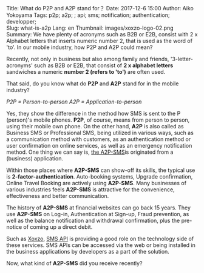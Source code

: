 Title: What do P2P and A2P stand for？
Date: 2017-12-6 15:00
Author: Aiko Yokoyama
Tags: p2p; a2p; ; api; sms; notification; authentication; developper;  
Slug: what-is-a2p
Lang: en
Thumbnail: images/xoxzo-logo-02.png
Summary: We have plenty of acronyms such as B2B or E2B, consist with 2 x Alphabet letters that inserts numeric number 2, that is used as the word of 'to'. In our mobile industry, how P2P and A2P could mean?

Recently, not only in business but also among family and friends, '3-letter-acronyms' such as B2B or E2B, that consist of __2 x alphabet letters__ sandwiches a numeric __number 2 (refers to 'to')__ are often used.

That said, do you know what do __P2P__ and __A2P__ stand for in the mobile industry?

_P2P = Person-to-person_
_A2P = Application-to-person_

Yes, they show the difference in the method how SMS is sent to the P (person)'s mobile phones. 
__P2P__, of course, means from person to person, using their mobile own phone. On the other hand, __A2P__ is also called as Business SMS or Professional SMS, being utilized in various ways, such as a communication method with customers, as an authentication method or user confirmation on online services, as well as an emergency notification method. One thing we can say is, [the A2P-SMS](https://www.xoxzo.com/en/about/sms-api/)is originated from a (business) application.

Within those places where __A2P-SMS__ can show-off its skills, the typical use is __2-factor-authentication__. Auto-booking systems, Upgrade confirmation, Online Travel Booking are actively using __A2P-SMS__. Many businesses of various industries feels __A2P-SMS__ is attractive for the convenience, effectiveness and better communication.

The history of __A2P-SMS__ at financial websites can go back 15 years. They use __A2P-SMS__ on Log-in, Authentication at Sign-up, Fraud prevention, as well as the balance notification and withdrawal confirmation, plus the pre-notice of coming up a direct debit.

Such as [Xoxzo](https://www.xoxzo.com/en/), [SMS API](https://www.xoxzo.com/en/about/sms-api/) is providing a good role on the technology side of these services. SMS APIs can be accessed via the web or being installed in the business applications by developers as a part of the solution. 

Now, what kind of __A2P-SMS__ did you receive recently?


